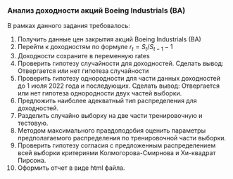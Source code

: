 ### Анализ доходности акций Boeing Industrials (BA)

В рамках данного задания требовалось:

1. Получить данные цен закрытия акций Boeing Industrials (BA)
2. Перейти к доходностям по формуле $r_t=S_t/S_{t−1}−1$
3. Доходности сохраните в переменную rates
4. Проверить гипотезу случайности для доходностей. Сделать вывод: Отвергается или нет гипотеза случайности
5. Проверить гипотезу однородности для части данных доходностей до 1 июля 2022 года и последующих. Сделать вывод: Отвергается или нет гипотеза однородности двух частей выборки.
6. Предложить наиболее адекватный тип распределения для доходностей.
7. Разделить случайно выборку на две части тренировочную и тестовую.
8. Методом максимального правдоподобия оценить параметры предполагаемого распределения по тренировочной части выборки.
9. Проверить гипотезу согласия с предложенным распределением всей выборки критериями Колмогорова-Смирнова и Хи-квадрат Пирсона.
10. Оформить отчет в виде html файла.

